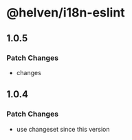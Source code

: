 # @helven/i18n-eslint

## 1.0.5

### Patch Changes

- changes

## 1.0.4

### Patch Changes

- use changeset since this version
